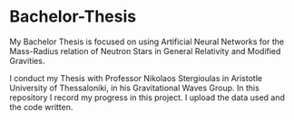 # Bachelor-Thesis
My Bachelor Thesis is focused on using Artificial Neural Networks for the Mass-Radius relation of Neutron Stars in General Relativity and Modified Gravities.

I conduct my Thesis with Professor Nikolaos Stergioulas in Aristotle University of Thessaloniki, in his Gravitational Waves Group. In this repository I record my progress in this project. I upload the data used and the code written.
